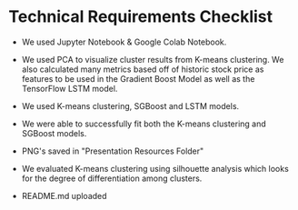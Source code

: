 # Technical Requirements Checklist


* We used Jupyter Notebook & Google Colab Notebook.

* We used PCA to visualize cluster results from K-means clustering. We also calculated many metrics based off of historic stock price as features to be used in the Gradient Boost Model as well as the TensorFlow LSTM model. 

* We used K-means clustering, SGBoost and LSTM models.

* We were able to successfully fit both the K-means clustering and SGBoost models. 

* PNG's saved in "Presentation Resources Folder"

* We evaluated K-means clustering using silhouette analysis which looks for the degree of differentiation among clusters.

* README.md uploaded


